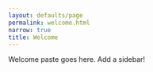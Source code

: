 ```yaml
---
layout: defaults/page
permalink: welcome.html
narrow: true
title: Welcome
---
```


Welcome paste goes here. Add a sidebar!